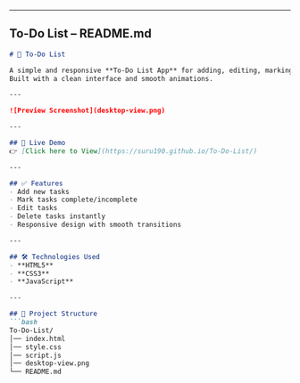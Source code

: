 
---

## **To-Do List – README.md**
```markdown
# 📝 To-Do List

A simple and responsive **To-Do List App** for adding, editing, marking, and deleting tasks.  
Built with a clean interface and smooth animations.

---

![Preview Screenshot](desktop-view.png)

---

## 🔗 Live Demo
👉 [Click here to View](https://suru190.github.io/To-Do-List/)

---

## ✅ Features
- Add new tasks
- Mark tasks complete/incomplete
- Edit tasks
- Delete tasks instantly
- Responsive design with smooth transitions

---

## 🛠️ Technologies Used
- **HTML5**
- **CSS3**
- **JavaScript**

---

## 📂 Project Structure
```bash
To-Do-List/
│── index.html
│── style.css
│── script.js
│── desktop-view.png
└── README.md
